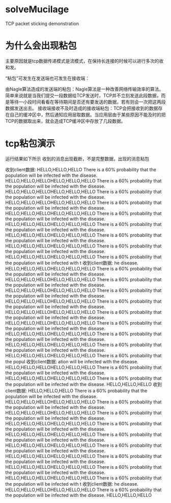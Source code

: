 # solveMucilage

TCP packet sticking demonstration

# 为什么会出现粘包

主要原因就是tcp数据传递模式是流模式，在保持长连接的时候可以进行多次的收和发。

“粘包"可发生在发送端也可发生在接收端：

由Nagle算法造成的发送端的粘包：Nagle算法是一种改善网络传输效率的算法。简单来说就是当我们提交一段数据给TCP发送时，TCP并不立刻发送此段数据，而是等待一小段时间看看在等待期间是否还有要发送的数据，若有则会一次把这两段数据发送出去。
接收端接收不及时造成的接收端粘包：TCP会把接收到的数据存在自己的缓冲区中，然后通知应用层取数据。当应用层由于某些原因不能及时的把TCP的数据取出来，就会造成TCP缓冲区中存放了几段数据。

# tcp粘包演示

运行结果如下所示
收到的消息出现截断，不是完整数据，出现的消息粘包

收到client数据: HELLO,HELLO,HELLO There is a 60% probability that the population will be infected with the disease.
HELLO,HELLO,HELLOHELLO,HELLO,HELLO There is a 60% probability that the population will be infected with the disease.
HELLO,HELLO,HELLOHELLO,HELLO,HELLO There is a 60% probability that the population will be infected with the disease.
HELLO,HELLO,HELLOHELLO,HELLO,HELLO There is a 60% probability that the population will be infected with the disease.
HELLO,HELLO,HELLOHELLO,HELLO,HELLO There is a 60% probability that the population will be infected with the disease.
HELLO,HELLO,HELLOHELLO,HELLO,HELLO There is a 60% probability that the population will be infected with the disease.
HELLO,HELLO,HELLOHELLO,HELLO,HELLO There is a 60% probability that the population will be infected with the disease.
HELLO,HELLO,HELLOHELLO,HELLO,HELLO There is a 60% probability that the population will be infected with the disease.
HELLO,HELLO,HELLOHELLO,HELLO,HELLO There is a 60% probability that the population will be infected with t
收到client数据: he disease. HELLO,HELLO,HELLOHELLO,HELLO,HELLO There is a 60% probability that the population will be
infected with the disease. HELLO,HELLO,HELLOHELLO,HELLO,HELLO There is a 60% probability that the population will be
infected with the disease. HELLO,HELLO,HELLOHELLO,HELLO,HELLO There is a 60% probability that the population will be
infected with the disease. HELLO,HELLO,HELLOHELLO,HELLO,HELLO There is a 60% probability that the population will be
infected with the disease. HELLO,HELLO,HELLOHELLO,HELLO,HELLO There is a 60% probability that the population will be
infected with the disease. HELLO,HELLO,HELLOHELLO,HELLO,HELLO There is a 60% probability that the population will be
infected with the disease. HELLO,HELLO,HELLOHELLO,HELLO,HELLO There is a 60% probability that the population will be
infected with the disease. HELLO,HELLO,HELLOHELLO,HELLO,HELLO There is a 60% probability that the population will be
infected with the disease. HELLO,HELLO,HELLOHELLO,HELLO,HELLO There is a 60% probability that the popul
收到client数据: ation will be infected with the disease. HELLO,HELLO,HELLOHELLO,HELLO,HELLO There is a 60% probability that
the population will be infected with the disease. HELLO,HELLO,HELLOHELLO,HELLO,HELLO There is a 60% probability that the
population will be infected with the disease. HELLO,HELLO,HELLO
收到client数据: HELLO,HELLO,HELLO There is a 60% probability that the population will be infected with the disease.
HELLO,HELLO,HELLOHELLO,HELLO,HELLO There is a 60% probability that the population will be infected with the disease.
HELLO,HELLO,HELLOHELLO,HELLO,HELLO There is a 60% probability that the population will be infected with the disease.
HELLO,HELLO,HELLOHELLO,HELLO,HELLO There is a 60% probability that the population will be infected with the disease.
HELLO,HELLO,HELLOHELLO,HELLO,HELLO There is a 60% probability that the population will be infected with the disease.
HELLO,HELLO,HELLOHELLO,HELLO,HELLO There is a 60% probability that the population will be infected with the disease.
HELLO,HELLO,HELLOHELLO,HELLO,HELLO There is a 60% probability that the population will be infected with the disease.
HELLO,HELLO,HELLOHELLO,HELLO,HELLO There is a 60% probability that the population will be infected with the disease.
HELLO,HELLO,HELLOHELLO,HELLO,HELLO There is a 60% probability that the population will be infected with t
收到client数据: he disease. HELLO,HELLO,HELLOHELLO,HELLO,HELLO There is a 60% probability that the population will be
infected with the disease. HELLO,HELLO,HELLO









